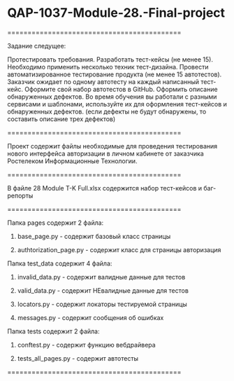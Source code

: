 # QAP-1037-Module-28.-Final-project
===========================================

Задание следущее:

Протестировать требования.
Разработать тест-кейсы (не менее 15). Необходимо применить несколько техник тест-дизайна.
Провести автоматизированное тестирование продукта (не менее 15 автотестов). Заказчик ожидает по одному автотесту на каждый написанный тест-кейс. Оформите свой набор автотестов в GitHub.
Оформить описание обнаруженных дефектов. Во время обучения вы работали с разными сервисами и шаблонами, используйте их для оформления тест-кейсов и обнаруженных дефектов. (если дефекты не будут обнаружены, то составить описание трех дефектов)

===========================================

Проект содержит файлы необходимые для проведения тестирования нового интерфейса авторизации в личном кабинете от заказчика Ростелеком Информационные Технологии.

===========================================

В файле 28 Module T-K Full.xlsx содержится набор тест-кейсов и баг-репорты

===========================================

Папка pages содержит 2 файла:

  1) base_page.py - содержит базовый класс страницы
  
  2) authtorization_page.py - содержит класс для страницы авторизация
  
Папка test_data содержит 4 файла: 

  1) invalid_data.py - содержит валидные данные для тестов
  
  2) valid_data.py - содержит НЕвалидные данные для тестов
  
  3) locators.py - содержит локаторы тестируемой страницы
  
  4) messages.py - содержит сообщения об ошибках
  
Папка tests содержит 2 файла: 

  1) conftest.py - содержит функцию вебдрайвера
  
  2) tests_all_pages.py - содержит автотесты
  
===========================================
